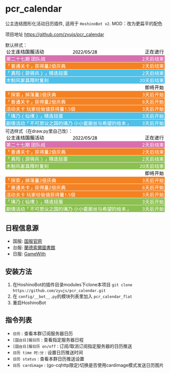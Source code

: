 # pcr_calendar

公主连结图形化活动日历插件, 适用于 `HoshinoBot v2`.
MOD：改为更扁平的配色

项目地址 <https://github.com/zyujs/pcr_calendar>


默认样式：
![calendar](https://github.com/PerfBleu/pcr_calendar/raw/master/ss1.png)
可选样式（在draw.py里自己改）：
![calendar](https://github.com/PerfBleu/pcr_calendar/raw/master/ss2.png)

## 日程信息源

- 国服: [国服官网](https://game.bilibili.com/pcr/#p8)
- 台服: [蘭德索爾圖書館](https://pcredivewiki.tw/)
- 日服: [GameWith](https://gamewith.jp/pricone-re/)

## 安装方法

1. 在HoshinoBot的插件目录modules下clone本项目 `git clone https://github.com/zyujs/pcr_calendar.git`
1. 在 `config/__bot__.py`的模块列表里加入 `pcr_calendar_flat`
1. 重启HoshinoBot

## 指令列表

- `日历` : 查看本群订阅服务器日历
- `[国台日]服日历` : 查看指定服务器日程
- `[国台日]服日历 on/off` : 订阅/取消订阅指定服务器的日历推送
- `日历 time 时:分` : 设置日历推送时间
- `日历 status` : 查看本群日历推送设置
- `日历 cardimage` : (go-cqhttp限定)切换是否使用cardimage模式发送日历图片
